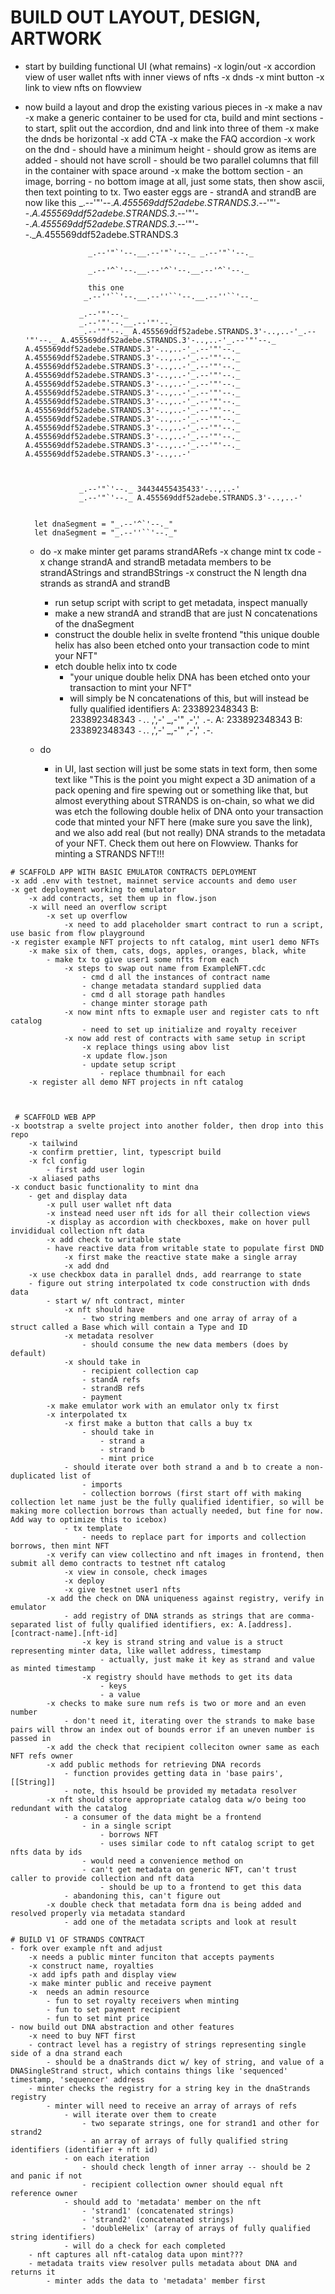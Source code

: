 # BUILD OUT LAYOUT, DESIGN, ARTWORK
- start by building functional UI (what remains)
    -x login/out
    -x accordion view of user wallet nfts with inner views of nfts
    -x dnds
    -x mint button
    -x link to view nfts on flowview
- now build a layout and drop the existing various pieces in
    -x make a nav
    -x make a generic container to be used for cta, build and mint sections
        - to start, split out the accordion, dnd and link into three of them
    -x make the dnds be horizontal
    -x add CTA
    -x make the FAQ accordion
    -x work on the dnd
        - should have a minimum height
        - should grow as items are added
        - should not have scroll
        - should be two parallel columns that fill in the container with space around
    -x make the bottom section
        - an image, borring
        - no bottom image at all, just some stats, then show ascii, then text pointing to tx. Two easter eggs are
            - strandA and strandB are now like this
                  _.--'"'--._A.455569ddf52adebe.STRANDS.3_.--'"'--._A.455569ddf52adebe.STRANDS.3_.--'"'--._A.455569ddf52adebe.STRANDS.3_.--'"'--._A.455569ddf52adebe.STRANDS.3

                    _.--'"`'--.__.--'"`'--._ _.--'"`'--._

                    _.--'^`'--.__.--'^`'--.__.--'^`'--._

                    this one
                   _.--''``'--.__.--''``'--.__.--''``'--._

                  _.--'"'--._ 
                  _.--'"'--.__.--'"'--._
                  _.--'"'--._ A.455569ddf52adebe.STRANDS.3'-..,..-'_.--'"'--._ A.455569ddf52adebe.STRANDS.3'-..,..-'_.--'"'--._ A.455569ddf52adebe.STRANDS.3'-..,..-'_.--'"'--._ A.455569ddf52adebe.STRANDS.3'-..,..-'_.--'"'--._ A.455569ddf52adebe.STRANDS.3'-..,..-'_.--'"'--._ A.455569ddf52adebe.STRANDS.3'-..,..-'_.--'"'--._ A.455569ddf52adebe.STRANDS.3'-..,..-'_.--'"'--._ A.455569ddf52adebe.STRANDS.3'-..,..-'_.--'"'--._ A.455569ddf52adebe.STRANDS.3'-..,..-'_.--'"'--._ A.455569ddf52adebe.STRANDS.3'-..,..-'_.--'"'--._ A.455569ddf52adebe.STRANDS.3'-..,..-'_.--'"'--._ A.455569ddf52adebe.STRANDS.3'-..,..-'_.--'"'--._ A.455569ddf52adebe.STRANDS.3'-..,..-'_.--'"'--._ A.455569ddf52adebe.STRANDS.3'-..,..-'_.--'"'--._ A.455569ddf52adebe.STRANDS.3'-..,..-'



                  _.--'"`'--._ 34434455435433'-..,..-'
                  _.--'"`'--._ A.455569ddf52adebe.STRANDS.3'-..,..-'


        let dnaSegment = "_.--'^`'--._"
        let dnaSegment = "_.--''``'--._"


    - do
        -x make minter get params strandARefs
        -x change mint tx code
        -x change strandA and strandB metadata members to be strandAStrings and strandBStrings
        -x construct the N length dna strands as strandA and strandB
        - run setup script with script to get metadata, inspect manually
        - make a new strandA and strandB that are just N concatenations of the dnaSegment
        - construct the double helix in svelte frontend "this unique double helix has also been etched onto your transaction code to mint your NFT"
        - etch double helix into tx code
            - "your unique double helix DNA has been etched onto your transaction to mint your NFT"
            - will simply be N concatenations of this, but will instead be fully qualified identifiers
            A: 233892348343
B: 233892348343
 `-.`. ,',-'
    _,-'"
 ,-',' `.`-.
A: 233892348343
B: 233892348343
 `-.`. ,',-'
    _,-'"
 ,-',' `.`-.

    - do
        - in UI, last section will just be some stats in text form, then some text like "This is the point you might expect a 3D animation of a pack opening and fire spewing out or something like that, but almost everything about STRANDS is on-chain, so what we did was etch the following double helix of DNA onto your transaction code that minted your NFT here (make sure you save the link), and we also add real (but not really) DNA strands to the metadata of your NFT. Check them out here on Flowview. Thanks for minting a STRANDS NFT!!!







```
# SCAFFOLD APP WITH BASIC EMULATOR CONTRACTS DEPLOYMENT
-x add .env with testnet, mainnet service accounts and demo user
-x get deployment working to emulator
    -x add contracts, set them up in flow.json
    -x will need an overflow script
        -x set up overflow
            -x need to add placeholder smart contract to run a script, use basic from flow playground
-x register example NFT projects to nft catalog, mint user1 demo NFTs
    -x make six of them, cats, dogs, apples, oranges, black, white
        - make tx to give user1 some nfts from each
            -x steps to swap out name from ExampleNFT.cdc
                - cmd d all the instances of contract name
                - change metadata standard supplied data
                - cmd d all storage path handles
                - change minter storage path
            -x now mint nfts to exmaple user and register cats to nft catalog
                - need to set up initialize and royalty receiver
            -x now add rest of contracts with same setup in script
                -x replace things using abov list
                -x update flow.json
                - update setup script
                    - replace thumbnail for each
    -x register all demo NFT projects in nft catalog


 
 # SCAFFOLD WEB APP
-x bootstrap a svelte project into another folder, then drop into this repo
    -x tailwind
    -x confirm prettier, lint, typescript build
    -x fcl config
        - first add user login
    -x aliased paths
-x conduct basic functionality to mint dna
    - get and display data
        -x pull user wallet nft data
        -x instead need user nft ids for all their collection views
        -x display as accordion with checkboxes, make on hover pull invididual collection nft data
        -x add check to writable state
        - have reactive data from writable state to populate first DND
            -x first make the reactive state make a single array
            -x add dnd
    -x use checkbox data in parallel dnds, add rearrange to state
    - figure out string interpolated tx code construction with dnds data
        - start w/ nft contract, minter
            -x nft should have
                - two string members and one array of array of a struct called a Base which will contain a Type and ID
            -x metadata resolver
                - should consume the new data members (does by default)
            -x should take in
                - recipient collection cap
                - standA refs
                - strandB refs
                - payment
        -x make emulator work with an emulator only tx first
        -x interpolated tx
            -x first make a button that calls a buy tx
                - should take in
                    - strand a
                    - strand b
                    - mint price
            - should iterate over both strand a and b to create a non-duplicated list of
                - imports
                - collection borrows (first start off with making collection let name just be the fully qualified identifier, so will be making more collection borrows than actually needed, but fine for now. Add way to optimize this to icebox)
            - tx template
                - needs to replace part for imports and collection borrows, then mint NFT
        -x verify can view collectino and nft images in frontend, then submit all demo contracts to testnet nft catalog
            -x view in console, check images
            -x deploy
            -x give testnet user1 nfts
        -x add the check on DNA uniqueness against registry, verify in emulator
            - add registry of DNA strands as strings that are comma-separated list of fully qualified identifiers, ex: A.[address].[contract-name].[nft-id]
                -x key is strand string and value is a struct representing minter data, like wallet address, timestamp
                    - actually, just make it key as strand and value as minted timestamp
                -x registry should have methods to get its data
                    - keys
                    - a value
        -x checks to make sure num refs is two or more and an even number
            - don't need it, iterating over the strands to make base pairs will throw an index out of bounds error if an uneven number is passed in
        -x add the check that recipient colleciton owner same as each NFT refs owner
        -x add public methods for retrieving DNA records
            - function provides getting data in 'base pairs', [[String]]
            - note, this hsould be provided my metadata resolver
        -x nft should store appropriate catalog data w/o being too redundant with the catalog
            - a consumer of the data might be a frontend
                - in a single script
                    - borrows NFT
                    - uses similar code to nft catalog script to get nfts data by ids
                - would need a convenience method on 
                - can't get metadata on generic NFT, can't trust caller to provide collection and nft data
                    - should be up to a frontend to get this data
            - abandoning this, can't figure out
        -x double check that metadata form dna is being added and resolved properly via metadata standard
            - add one of the metadata scripts and look at result

# BUILD V1 OF STRANDS CONTRACT
- fork over example nft and adjust
    -x needs a public minter funciton that accepts payments
    -x construct name, royalties
    -x add ipfs path and display view
    -x make minter public and receive payment
    -x  needs an admin resource
        - fun to set royalty receivers when minting
        - fun to set payment recipient 
        - fun to set mint price
- now build out DNA abstraction and other features
    -x need to buy NFT first
    - contract level has a registry of strings representing single side of a dna strand each
        - should be a dnaStrands dict w/ key of string, and value of a DNASingleStrand struct, which contains things like 'sequenced' timestamp, 'sequencer' address
    - minter checks the registry for a string key in the dnaStrands registry
        - minter will need to receive an array of arrays of refs
            - will iterate over them to create
                - two separate strings, one for strand1 and other for strand2
                - an array of arrays of fully qualified string identifiers (identifier + nft id)
            - on each iteration 
                - should check length of inner array -- should be 2 and panic if not
                - recipient collection owner should equal nft reference owner
            - should add to 'metadata' member on the nft
                - 'strand1' (concatenated strings)
                - 'strand2' (concatenated strings)
                - 'doubleHelix' (array of arrays of fully qualified string identifiers)
            - will do a check for each completed 
    - nft captures all nft-catalog data upon mint???
    - metadata traits view resolver pulls metadata about DNA and returns it
        - minter adds the data to 'metadata' member first


